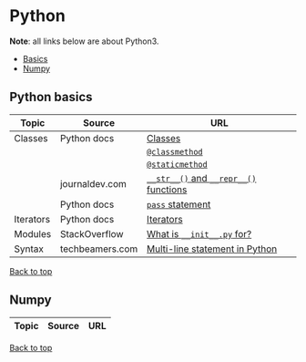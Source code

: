 # Python

**Note**: all links below are about Python3.

[top]: #contents

* [Basics](#python-basics)
* [Numpy](#numpy)

## Python basics

| Topic | Source | URL |
| --- | --- | --- |
| Classes | Python docs | [Classes](https://docs.python.org/3/tutorial/classes.html) |
| | | [`@classmethod`](https://docs.python.org/3/library/functions.html#classmethod) |
| | | [`@staticmethod`](https://docs.python.org/3/library/functions.html#staticmethod) |
| | journaldev.com | [`__str__()` and `__repr__()` functions](https://www.journaldev.com/22460/python-str-repr-functions) |
| | Python docs | [`pass` statement](https://docs.python.org/3/reference/simple_stmts.html#the-pass-statement) |
| Iterators | Python docs | [Iterators](https://docs.python.org/3/tutorial/classes.html#iterators) |
| Modules | StackOverflow | [What is `__init__.py` for?](https://stackoverflow.com/questions/448271/what-is-init-py-for) |
| Syntax | techbeamers.com | [Multi-line statement in Python](https://www.techbeamers.com/understand-python-statement-indentation/#how-to-use-multiline-statement) |

[Back to top][top]

## Numpy

| Topic | Source | URL |
| --- | --- | --- |

[Back to top][top]